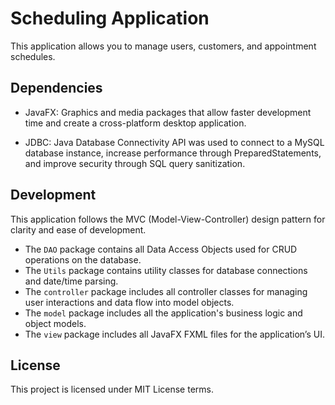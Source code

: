 # Scheduling Application
This application allows you to manage users, customers, and appointment schedules.

## Dependencies
- JavaFX: Graphics and media packages that allow faster development time and create a cross-platform desktop application.

- JDBC: Java Database Connectivity API was used to connect to a MySQL database instance, increase performance through PreparedStatements, and improve security through SQL query sanitization.

## Development
This application follows the MVC (Model-View-Controller) design pattern for clarity and ease of development.

- The `DAO` package contains all Data Access Objects used for CRUD operations on the database.
- The `Utils` package contains utility classes for database connections and date/time parsing.
- The `controller` package includes all controller classes for managing user interactions and data flow into model objects.
- The `model` package includes all the application's business logic and object models.
- The `view` package includes all JavaFX FXML files for the application’s UI.

## License
This project is licensed under MIT License terms.
